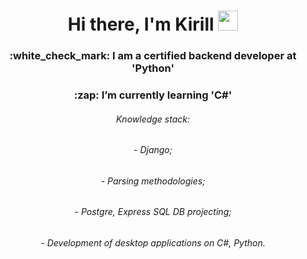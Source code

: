 <h1 align="center">Hi there, I'm Kirill</a> 
<img src="https://github.com/blackcater/blackcater/raw/main/images/Hi.gif" height="32"/></h1>
<h3 align="center">:white_check_mark: I am a certified backend developer at 'Python'</h3>
<h3 align="center">:zap: I’m currently learning 'C#'</h3>
<h6 align="center">Knowledge stack:</h6>
<h6 align="center">- Django;</h6>
<h6 align="center">- Parsing methodologies;</h6>
<h6 align="center">- Postgre, Express SQL DB projecting;</h6>
<h6 align="center">- Development of desktop applications on C#, Python.</h6>

<!-- <picture>
  <source media="(prefers-color-scheme: dark)" srcset="https://user-images.githubusercontent.com/25423296/163456776-7f95b81a-f1ed-45f7-b7ab-8fa810d529fa.png">
  <source media="(prefers-color-scheme: light)" srcset="https://user-images.githubusercontent.com/25423296/163456779-a8556205-d0a5-45e2-ac17-42d089e3c3f8.png">
  <img alt="Shows an illustrated sun in light mode and a moon with stars in dark mode." src="https://user-images.githubusercontent.com/25423296/163456779-a8556205-d0a5-45e2-ac17-42d089e3c3f8.png">
</picture> -->

<!--<a href='https://vk.com/sw0tty'>Личная страница</a>-->
<!--
**Sw0tty/Sw0tty** is a ✨ _special_ ✨ repository because its `README.md` (this file) appears on your GitHub profile.

Here are some ideas to get you started:

- 🔭 I’m currently working on ...
- 🌱 I’m currently learning ...
- 👯 I’m looking to collaborate on ...
- 🤔 I’m looking for help with ...
- 💬 Ask me about ...
- 📫 How to reach me: ...
- 😄 Pronouns: ...
- ⚡ Fun fact: ...
-->
